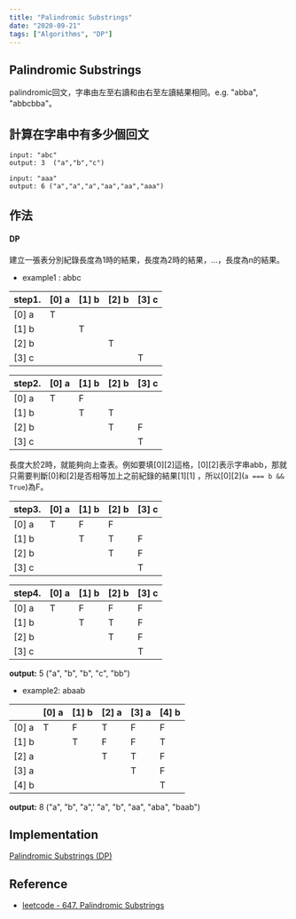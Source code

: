 ```yaml
---
title: "Palindromic Substrings"
date: "2020-09-21"
tags: ["Algorithms", "DP"]
---
```


## Palindromic Substrings
palindromic回文，字串由左至右讀和由右至左讀結果相同。e.g. "abba", "abbcbba"。

## 計算在字串中有多少個回文
```
input: "abc"
output: 3  ("a","b","c")
```

```
input: "aaa"
output: 6 ("a","a","a","aa","aa","aaa")
```

## 作法
#### DP
建立一張表分別紀錄長度為1時的結果，長度為2時的結果，...，長度為n的結果。

* example1 : abbc

| step1. | [0] a | [1] b | [2] b | [3] c |
| ------ | ----- | ----- | ----- | ----- |
| [0] a  | T     |       |
| [1] b  |       | T     |       |
| [2] b  |       |       | T     |       |
| [3] c  |       |       |       | T     |

| step2. | [0] a | [1] b | [2] b | [3] c |
| ------ | ----- | ----- | ----- | ----- |
| [0] a  | T     | F     |
| [1] b  |       | T     | T     |
| [2] b  |       |       | T     | F     |
| [3] c  |       |       |       | T     |

長度大於2時，就能夠向上查表。例如要填[0][2]這格，[0][2]表示字串abb，那就只需要判斷[0]和[2]是否相等加上之前紀錄的結果[1][1] ，所以[0][2](`a === b && True`)為F。

| step3. | [0] a | [1] b | [2] b | [3] c |
| ------ | ----- | ----- | ----- | ----- |
| [0] a  | T     | F     | F     |
| [1] b  |       | T     | T     | F     |
| [2] b  |       |       | T     | F     |
| [3] c  |       |       |       | T     |

| step4. | [0] a | [1] b | [2] b | [3] c |
| ------ | ----- | ----- | ----- | ----- |
| [0] a  | T     | F     | F     | F     |
| [1] b  |       | T     | T     | F     |
| [2] b  |       |       | T     | F     |
| [3] c  |       |       |       | T     |

**output:** 5  ("a", "b", "b", "c", "bb")

* example2: abaab

|       | [0] a | [1] b | [2] a | [3] a | [4] b |
| ----- | ----- | ----- | ----- | ----- | ----- |
| [0] a | T     | F     | T     | F     | F     |
| [1] b |       | T     | F     | F     | T     |
| [2] a |       |       | T     | T     | F     |
| [3] a |       |       |       | T     | F     |
| [4] b |       |       |       |       | T     |

**output:** 8 ("a", "b", "a",' "a", "b", "aa", "aba", "baab")

## Implementation
[Palindromic Substrings (DP)](https://github.com/moved0311/DSA/blob/master/Algorithms/DP/palindromic.js)

## Reference
* [leetcode - 647. Palindromic Substrings](https://leetcode.com/problems/palindromic-substrings/)
